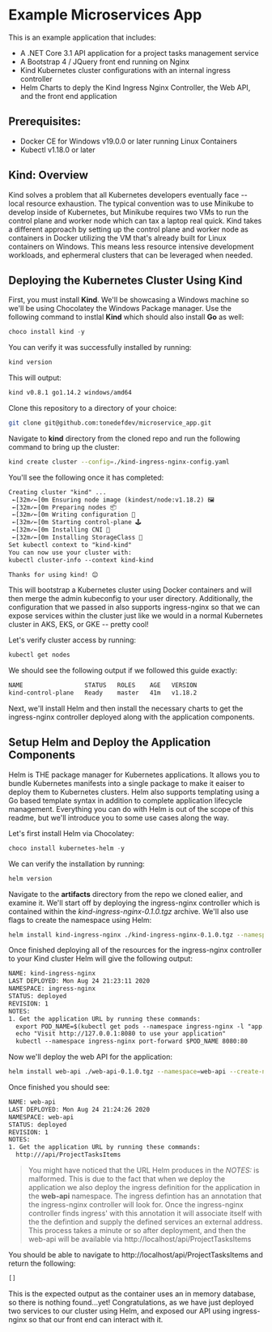 # Example Microservices App

This is an example application that includes:
- A .NET Core 3.1 API application for a project tasks management service
- A Bootstrap 4 / JQuery front end running on Nginx
- Kind Kubernetes cluster configurations with an internal ingress controller
- Helm Charts to deply the Kind Ingress Nginx Controller, the Web API, and the front end application

## Prerequisites:
- Docker CE for Windows v19.0.0 or later running Linux Containers
- Kubectl v1.18.0 or later

## Kind: Overview
Kind solves a problem that all Kubernetes developers eventually face \-\- local resource exhaustion.
The typical convention was to use Minikube to develop inside of Kubernetes, but Minikube requires two VMs to run the control plane and worker node which can tax a laptop real quick.
Kind takes a different approach by setting up the control plane and worker node as containers in Docker utilizing the VM that's already built for Linux containers on Windows.
This means less resource intensive development workloads, and ephermeral clusters that can be leveraged when needed.

## Deploying the Kubernetes Cluster Using Kind
First, you must install **Kind**. We'll be showcasing a Windows machine so we'll be using Chocolatey the Windows Package manager.
Use the following command to instlal **Kind** which should also install **Go** as well:

```powershell
choco install kind -y
```

You can verify it was successfully installed by running:
```sh
kind version
```

This will output:
```sh
kind v0.8.1 go1.14.2 windows/amd64
```

Clone this repository to a directory of your choice:
```sh
git clone git@github.com:tonedefdev/microservice_app.git
```

Navigate to **kind** directory from the cloned repo and run the following command to bring up the cluster:
```sh
kind create cluster --config=./kind-ingress-nginx-config.yaml
```

You'll see the following once it has completed:
```txt
Creating cluster "kind" ...
 ←[32m✓←[0m Ensuring node image (kindest/node:v1.18.2) 🖼
 ←[32m✓←[0m Preparing nodes 📦
 ←[32m✓←[0m Writing configuration 📜
 ←[32m✓←[0m Starting control-plane 🕹️
 ←[32m✓←[0m Installing CNI 🔌
 ←[32m✓←[0m Installing StorageClass 💾
Set kubectl context to "kind-kind"
You can now use your cluster with:
kubectl cluster-info --context kind-kind

Thanks for using kind! 😊
```

This will bootstrap a Kubernetes cluster using Docker containers and will then merge the admin kubeconfig to your user directory. Additionally, the configuration that we passed in also supports ingress-nginx so that we can expose services within the cluster just like we would in a normal Kubernetes cluster in AKS, EKS, or GKE \-\- pretty cool!

Let's verify cluster access by running:
```sh
kubectl get nodes
```

We should see the following output if we followed this guide exactly:
```txt
NAME                 STATUS   ROLES    AGE   VERSION
kind-control-plane   Ready    master   41m   v1.18.2
```

Next, we'll install Helm and then install the necessary charts to get the ingress-nginx controller deployed along with the application components.

## Setup Helm and Deploy the Application Components
Helm is THE package manager for Kubernetes applications. It allows you to bundle Kubernetes manifests into a single package to make it eaiser to deploy them to Kubernetes clusters. Helm also supports templating using a Go based template syntax in addition to complete application lifecycle management. Everything you can do with Helm is out of the scope of this readme, but we'll introduce you to some use cases along the way.

Let's first install Helm via Chocolatey:
```powershell
choco install kubernetes-helm -y
```

We can verify the installation by running:
```sh
helm version
```

Navigate to the **artifacts** directory from the repo we cloned ealier, and examine it. We'll start off by deploying the ingress-nginx controller which is contained within the *kind-ingress-nginx-0.1.0.tgz* archive. We'll also use flags to create the namespace using Helm:
```sh
helm install kind-ingress-nginx ./kind-ingress-nginx-0.1.0.tgz --namespace=ingress-nginx --create-namespace
```

Once finished deploying all of the resources for the ingress-nginx controller to your Kind cluster Helm will give the following output:
```txt
NAME: kind-ingress-nginx
LAST DEPLOYED: Mon Aug 24 21:23:11 2020
NAMESPACE: ingress-nginx
STATUS: deployed
REVISION: 1
NOTES:
1. Get the application URL by running these commands:
  export POD_NAME=$(kubectl get pods --namespace ingress-nginx -l "app.kubernetes.io/name=kind-ingress-nginx,app.kubernetes.io/instance=kind-ingress-nginx" -o jsonpath="{.items[0].metadata.name}")
  echo "Visit http://127.0.0.1:8080 to use your application"
  kubectl --namespace ingress-nginx port-forward $POD_NAME 8080:80
```

Now we'll deploy the web API for the application:
```sh
helm install web-api ./web-api-0.1.0.tgz --namespace=web-api --create-namespace
```

Once finished you should see:
```txt
NAME: web-api
LAST DEPLOYED: Mon Aug 24 21:24:26 2020
NAMESPACE: web-api
STATUS: deployed
REVISION: 1
NOTES:
1. Get the application URL by running these commands:
  http:///api/ProjectTasksItems
```

>You might have noticed that the URL Helm produces in the *NOTES:* is malformed. This is due to the fact that when we deploy the application we also deploy the ingress definition for the application in the **web-api** namespace. The ingress defintion has an annotation that the ingress-nginx controller will look for. Once the ingress-nginx controller finds ingress' with this annotation it will associate itself with the the defintion and supply the defined services an external address. This process takes a minute or so after deployment, and then the web-api will be available via http://localhost/api/ProjectTasksItems

You should be able to navigate to http://localhost/api/ProjectTasksItems and return the following:
```txt
[]
```

This is the expected output as the container uses an in memory database, so there is nothing found...yet! Congratulations, as we have just deployed two services to our cluster using Helm, and exposed our API using ingress-nginx so that our front end can interact with it.